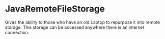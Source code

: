 # JavaRemoteFileStorage
Gives the ability to those who have an old Laptop to repurpose it into remote storage. This storage can be accessed anywhere there is an internet connection.

